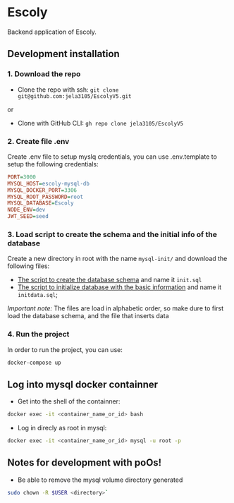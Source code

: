# Escoly
Backend application of Escoly.

## **Development installation**

### 1. Download the repo
- Clone the repo with ssh:
`git clone git@github.com:jela3105/EscolyV5.git`

or

- Clone with GitHub CLI:
`gh repo clone jela3105/EscolyV5`

### 2. Create file .env
Create .env file to setup myslq credentials, you can use .env.template to setup the following credentials:
```ini
PORT=3000
MYSQL_HOST=escoly-mysql-db
MYSQL_DOCKER_PORT=3306
MYSQL_ROOT_PASSWORD=root
MYSQL_DATABASE=Escoly
NODE_ENV=dev
JWT_SEED=seed
```

### 3. Load script to create the schema and the initial info of the database 
Create a new directory in root with the name `mysql-init/` and download the following files:
- [The script to create the database schema](https://drive.google.com/file/d/1lIyxdvrjjKE5vYGqmQHDxH3n7I9evscq/view?usp=drive_link) and name it `init.sql`
- [The script to initialize database with the basic information](https://drive.google.com/file/d/1O7tsNSMyWef9cclmS-gOtu4kQIOwuZr5/view?usp=drive_link) and name it `initdata.sql`;

*Important note:* The files are load in alphabetic order, so make dure to first load the database schema, and the file that inserts data 


### 4. Run the project
In order to run the project, you can use: 
```bash
docker-compose up
```

## **Log into mysql docker containner**

- Get into the shell of the containner:
```bash
docker exec -it <container_name_or_id> bash
```

- Log in direcly as root in mysql:
```bash
docker exec -it <container_name_or_id> mysql -u root -p
```

## **Notes for development with poOs!**

- Be able to remove the mysql volume directory generated
```bash
sudo chown -R $USER <directory>`
```
